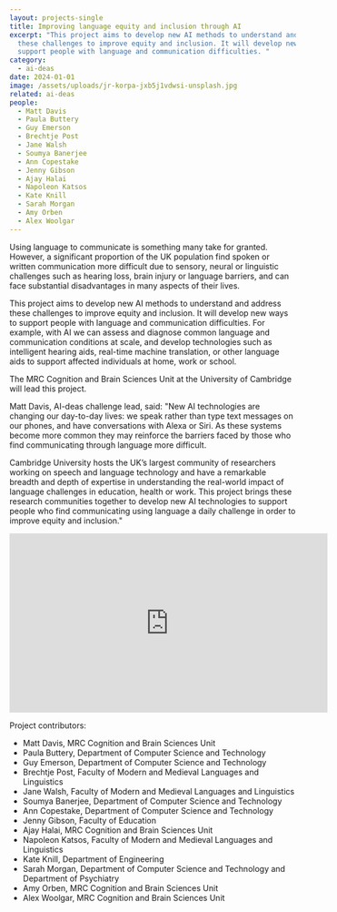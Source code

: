 ```yaml
---
layout: projects-single
title: Improving language equity and inclusion through AI
excerpt: "This project aims to develop new AI methods to understand and address
  these challenges to improve equity and inclusion. It will develop new ways to
  support people with language and communication difficulties. "
category:
  - ai-deas
date: 2024-01-01
image: /assets/uploads/jr-korpa-jxb5j1vdwsi-unsplash.jpg
related: ai-deas
people:
  - Matt Davis
  - Paula Buttery
  - Guy Emerson
  - Brechtje Post
  - Jane Walsh
  - Soumya Banerjee
  - Ann Copestake
  - Jenny Gibson
  - Ajay Halai
  - Napoleon Katsos
  - Kate Knill
  - Sarah Morgan
  - Amy Orben
  - Alex Woolgar
---
```

Using language to communicate is something many take for granted. However, a significant proportion of the UK population find spoken or written communication more difficult due to sensory, neural or linguistic challenges such as hearing loss, brain injury or language barriers, and can face substantial disadvantages in many aspects of their lives.

This project aims to develop new AI methods to understand and address these challenges to improve equity and inclusion. It will develop new ways to support people with language and communication difficulties. For example, with AI we can assess and diagnose common language and communication conditions at scale, and develop technologies such as intelligent hearing aids, real-time machine translation, or other language aids to support affected individuals at home, work or school.

The MRC Cognition and Brain Sciences Unit at the University of Cambridge will lead this project. 

Matt Davis, AI-deas challenge lead, said: "New AI technologies are changing our day-to-day lives: we speak rather than type text messages on our phones, and have conversations with Alexa or Siri. As these systems become more common they may reinforce the barriers faced by those who find communicating through language more difficult.

Cambridge University hosts the UK’s largest community of researchers working on speech and language technology and have a remarkable breadth and depth of expertise in understanding the real-world impact of language challenges in education, health or work. This project brings these research communities together to develop new AI technologies to support people who find communicating using language a daily challenge in order to improve equity and inclusion."

<iframe width="560" height="315" src="https://www.youtube.com/watch?v=NJ-ot7odAC4" title="YouTube video player" frameborder="0" allow="accelerometer; autoplay; clipboard-write; encrypted-media; gyroscope; picture-in-picture; web-share" referrerpolicy="strict-origin-when-cross-origin" allowfullscreen></iframe>

Project contributors:

* Matt Davis, MRC Cognition and Brain Sciences Unit
* Paula Buttery, Department of Computer Science and Technology
* Guy Emerson, Department of Computer Science and Technology
* Brechtje Post, Faculty of Modern and Medieval Languages and Linguistics
* Jane Walsh, Faculty of Modern and Medieval Languages and Linguistics
* Soumya Banerjee, Department of Computer Science and Technology
* Ann Copestake, Department of Computer Science and Technology
* Jenny Gibson, Faculty of Education
* Ajay Halai, MRC Cognition and Brain Sciences Unit
* Napoleon Katsos, Faculty of Modern and Medieval Languages and Linguistics
* Kate Knill, Department of Engineering
* Sarah Morgan, Department of Computer Science and Technology and Department of Psychiatry
* Amy Orben, MRC Cognition and Brain Sciences Unit
* Alex Woolgar, MRC Cognition and Brain Sciences Unit